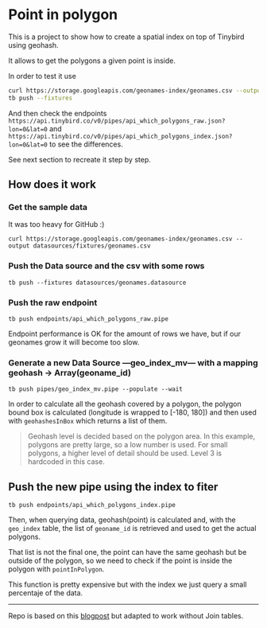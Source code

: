 # Point in polygon

This is a project to show how to create a spatial index on top of Tinybird using geohash.

It allows to get the polygons a given point is inside.

In order to test it use

```bash
curl https://storage.googleapis.com/geonames-index/geonames.csv --output datasources/fixtures/geonames.csv
tb push --fixtures
```

And then check the endpoints `https://api.tinybird.co/v0/pipes/api_which_polygons_raw.json?lon=0&lat=0` and `https://api.tinybird.co/v0/pipes/api_which_polygons_index.json?lon=0&lat=0` to see the differences.

See next section to recreate it step by step.

## How does it work

### Get the sample data

It was too heavy for GitHub :)

`curl https://storage.googleapis.com/geonames-index/geonames.csv --output datasources/fixtures/geonames.csv`

### Push the Data source and the csv with some rows

`tb push --fixtures datasources/geonames.datasource`

### Push the raw endpoint

`tb push endpoints/api_which_polygons_raw.pipe`

Endpoint performance is OK for the amount of rows we have, but if our geonames grow it will become too slow.

### Generate a new Data Source —geo_index_mv— with a mapping geohash -> Array(geoname_id)

`tb push pipes/geo_index_mv.pipe --populate --wait`

In order to calculate all the geohash covered by a polygon, the polygon bound box is calculated (longitude is wrapped to [-180, 180]) and then used with `geohashesInBox` which returns a list of them.

> Geohash level is decided based on the polygon area. In this example, polygons are pretty large, so a low number is used. For small polygons, a higher level of detail should be used. Level 3 is hardcoded in this case.

## Push the new pipe using the index to fiter

`tb push endpoints/api_which_polygons_index.pipe`

Then, when querying data, geohash(point) is calculated and, with the `geo_index` table, the list of `geoname_id` is retrieved and used to get the actual polygons.

That list is not the final one, the point can have the same geohash but be outside of the polygon, so we need to check if the point is inside the polygon with `pointInPolygon`.

This function is pretty expensive but with the index we just query a small percentaje of the data.

---
Repo is based on this [blogpost](https://www.tinybird.co/blog-posts/spatial-indexing-aids-finding-which-polygons-contain-a-point) but adapted to work without Join tables.
